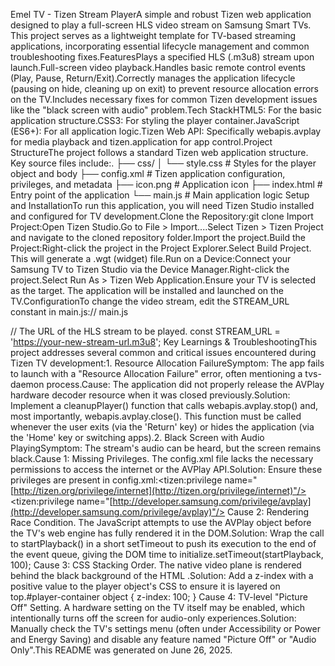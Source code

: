 Emel TV - Tizen Stream PlayerA simple and robust Tizen web application designed to play a full-screen HLS video stream on Samsung Smart TVs. This project serves as a lightweight template for TV-based streaming applications, incorporating essential lifecycle management and common troubleshooting fixes.FeaturesPlays a specified HLS (.m3u8) stream upon launch.Full-screen video playback.Handles basic remote control events (Play, Pause, Return/Exit).Correctly manages the application lifecycle (pausing on hide, cleaning up on exit) to prevent resource allocation errors on the TV.Includes necessary fixes for common Tizen development issues like the "black screen with audio" problem.Tech StackHTML5: For the basic application structure.CSS3: For styling the player container.JavaScript (ES6+): For all application logic.Tizen Web API: Specifically webapis.avplay for media playback and tizen.application for app control.Project StructureThe project follows a standard Tizen web application structure. Key source files include:.
├── css/
│ └── style.css # Styles for the player object and body
├── config.xml # Tizen application configuration, privileges, and metadata
├── icon.png # Application icon
├── index.html # Entry point of the application
└── main.js # Main application logic
Setup and InstallationTo run this application, you will need Tizen Studio installed and configured for TV development.Clone the Repository:git clone <your-repository-url>
Import Project:Open Tizen Studio.Go to File > Import....Select Tizen > Tizen Project and navigate to the cloned repository folder.Import the project.Build the Project:Right-click the project in the Project Explorer.Select Build Project. This will generate a .wgt (widget) file.Run on a Device:Connect your Samsung TV to Tizen Studio via the Device Manager.Right-click the project.Select Run As > Tizen Web Application.Ensure your TV is selected as the target. The application will be installed and launched on the TV.ConfigurationTo change the video stream, edit the STREAM_URL constant in main.js:// main.js

// The URL of the HLS stream to be played.
const STREAM_URL = 'https://your-new-stream-url.m3u8';
Key Learnings & TroubleshootingThis project addresses several common and critical issues encountered during Tizen TV development:1. Resource Allocation FailureSymptom: The app fails to launch with a "Resource Allocation Failure" error, often mentioning a tvs-daemon process.Cause: The application did not properly release the AVPlay hardware decoder resource when it was closed previously.Solution: Implement a cleanupPlayer() function that calls webapis.avplay.stop() and, most importantly, webapis.avplay.close(). This function must be called whenever the user exits (via the 'Return' key) or hides the application (via the 'Home' key or switching apps).2. Black Screen with Audio PlayingSymptom: The stream's audio can be heard, but the screen remains black.Cause 1: Missing Privileges. The config.xml file lacks the necessary permissions to access the internet or the AVPlay API.Solution: Ensure these privileges are present in config.xml:<tizen:privilege name="[http://tizen.org/privilege/internet](http://tizen.org/privilege/internet)"/>
<tizen:privilege name="[http://developer.samsung.com/privilege/avplay](http://developer.samsung.com/privilege/avplay)"/>
Cause 2: Rendering Race Condition. The JavaScript attempts to use the AVPlay object before the TV's web engine has fully rendered it in the DOM.Solution: Wrap the call to startPlayback() in a short setTimeout to push its execution to the end of the event queue, giving the DOM time to initialize.setTimeout(startPlayback, 100);
Cause 3: CSS Stacking Order. The native video plane is rendered behind the black background of the HTML <body>.Solution: Add a z-index with a positive value to the player object's CSS to ensure it is layered on top.#player-container object {
z-index: 100;
}
Cause 4: TV-level "Picture Off" Setting. A hardware setting on the TV itself may be enabled, which intentionally turns off the screen for audio-only experiences.Solution: Manually check the TV's settings menu (often under Accessibility or Power and Energy Saving) and disable any feature named "Picture Off" or "Audio Only".This README was generated on June 26, 2025.
